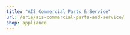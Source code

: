 ```yaml
---
title: "AIS Commercial Parts & Service"
url: /erie/ais-commercial-parts-and-service/
shop: appliance
---
```

